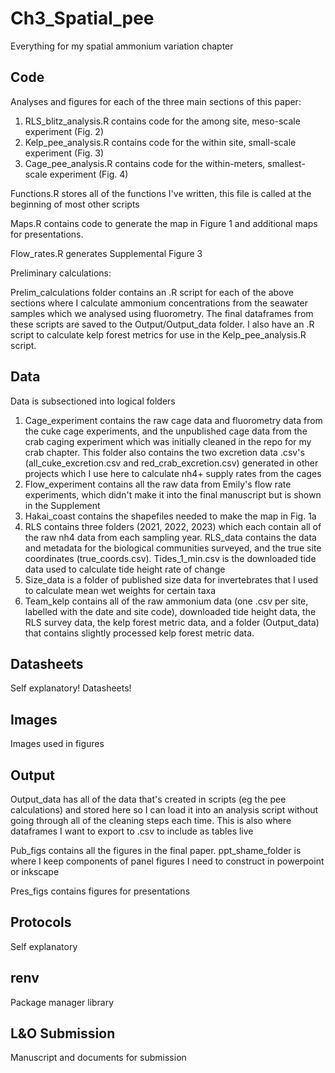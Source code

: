 # Ch3_Spatial_pee
Everything for my spatial ammonium variation chapter

## Code
Analyses and figures for each of the three main sections of this paper:
1) RLS_blitz_analysis.R contains code for the among site, meso-scale experiment (Fig. 2)
2) Kelp_pee_analysis.R contains code for the within site, small-scale experiment (Fig. 3)
3) Cage_pee_analysis.R contains code for the within-meters, smallest-scale experiment (Fig. 4)

Functions.R stores all of the functions I've written, this file is called at the beginning of most other scripts

Maps.R contains code to generate the map in Figure 1 and additional maps for presentations.

Flow_rates.R generates Supplemental Figure 3

Preliminary calculations:

Prelim_calculations folder contains an .R script for each of the above sections where I calculate ammonium concentrations from the seawater samples which we analysed using fluorometry. The final dataframes from these scripts are saved to the Output/Output_data folder. I also have an .R script to calculate kelp forest metrics for use in the Kelp_pee_analysis.R script.

## Data
Data is subsectioned into logical folders
1) Cage_experiment contains the raw cage data and fluorometry data from the cuke cage experiments, and the unpublished cage data from the crab caging experiment which was initially cleaned in the repo for my crab chapter. This folder also contains the two excretion data .csv's (all_cuke_excretion.csv and red_crab_excretion.csv) generated in other projects which I use here to calculate nh4+ supply rates from the cages
2) Flow_experiment contains all the raw data from Emily's flow rate experiments, which didn't make it into the final manuscript but is shown in the Supplement
3) Hakai_coast contains the shapefiles needed to make the map in Fig. 1a
4) RLS contains three folders (2021, 2022, 2023) which each contain all of the raw nh4 data from each sampling year. RLS_data contains the data and metadata for the biological communities surveyed, and the true site coordinates (true_coords.csv). Tides_1_min.csv is the downloaded tide data used to calculate tide height rate of change
6) Size_data is a folder of published size data for invertebrates that I used to calculate mean wet weights for certain taxa
7) Team_kelp contains all of the raw ammonium data (one .csv per site, labelled with the date and site code), downloaded tide height data, the RLS survey data, the kelp forest metric data, and a folder (Output_data) that contains slightly processed kelp forest metric data.


## Datasheets
Self explanatory! Datasheets!

## Images
Images used in figures

## Output

Output_data has all of the data that's created in scripts (eg the pee calculations) and stored here so I can load it into an analysis script without going through all of the cleaning steps each time. This is also where dataframes I want to export to .csv to include as tables live

Pub_figs contains all the figures in the final paper. ppt_shame_folder is where I keep components of panel figures I need to construct in powerpoint or inkscape

Pres_figs contains figures for presentations

## Protocols
Self explanatory

## renv
Package manager library

## L&O Submission
Manuscript and documents for submission
